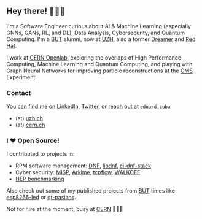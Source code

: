 ## Hey there! 👨🏽‍💻

I'm a Software Engineer curious about AI & Machine Learning (especially GNNs, GANs, RL, and DL), Data Analysis, Cybersecurity, and Quantum Computing. I'm a [BUT](https://www.vut.cz/en/) alumni, now at [UZH](https://www.ifi.uzh.ch/en.html), also a former [Dreamer](https://dreamlab.net/en/) and [Red Hat](https://www.redhat.com/en).

I work at [CERN Openlab](https://openlab.cern/), exploring the overlaps of High Performance Computing, Machine Learning and Quantum Computing, and playing with Graph Neural Networks for improving particle reconstructions at the [CMS](https://home.cern/science/experiments/cms) Experiment.

### Contact

You can find me on [LinkedIn](https://www.linkedin.com/in/eduard-cuba/), [Twitter](https://twitter.com/cubaedo), or reach out at `eduard.cuba`

- (at) [uzh.ch](http://uzh.ch)
- (at) [cern.ch](http://cern.ch)

### I ❤️ Open Source!

I contributed to projects in:
- RPM software management: [DNF](https://github.com/rpm-software-management/dnf), [libdnf](https://github.com/rpm-software-management/libdnf), [ci-dnf-stack](https://github.com/rpm-software-management/ci-dnf-stack)
- Cyber security: [MISP](https://github.com/MISP/MISP), [Arkime](https://github.com/arkime/arkime), [tcpflow](https://github.com/simsong/tcpflow), [WALKOFF](https://github.com/nsacyber/WALKOFF)
- [HEP benchmarking](https://gitlab.cern.ch/hep-benchmarks)

Also check out some of my published projects from [BUT](https://www.vut.cz/en/) times like [esp8266-led](https://github.com/edcuba/esp8266-led) or [qt-pasians](https://github.com/edcuba/qt-pasians).

Not for hire at the moment, busy at [CERN](https://home.web.cern.ch/) 👷🏼‍♂️
